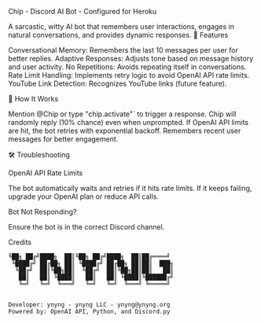Chip - Discord AI Bot - Configured for Heroku

A sarcastic, witty AI bot that remembers user interactions, engages in natural conversations, and provides dynamic responses. 🚀 Features

Conversational Memory: Remembers the last 10 messages per user for better replies.
Adaptive Responses: Adjusts tone based on message history and user activity.
No Repetitions: Avoids repeating itself in conversations.
Rate Limit Handling: Implements retry logic to avoid OpenAI API rate limits.
YouTube Link Detection: Recognizes YouTube links (future feature).

🤖 How It Works

Mention @Chip or type "chip.activate"` to trigger a response.
Chip will randomly reply (10% chance) even when unprompted.
If OpenAI API limits are hit, the bot retries with exponential backoff.
Remembers recent user messages for better engagement.

🛠 Troubleshooting

OpenAI API Rate Limits

The bot automatically waits and retries if it hits rate limits.
If it keeps failing, upgrade your OpenAI plan or reduce API calls.

Bot Not Responding?

Ensure the bot is in the correct Discord channel.



Credits

                                
```██╗   ██╗███╗   ██╗██╗   ██╗███╗   ██╗ ██████╗ 
╚██╗ ██╔╝████╗  ██║╚██╗ ██╔╝████╗  ██║██╔════╝ 
 ╚████╔╝ ██╔██╗ ██║ ╚████╔╝ ██╔██╗ ██║██║  ███╗
  ╚██╔╝  ██║╚██╗██║  ╚██╔╝  ██║╚██╗██║██║   ██║
   ██║   ██║ ╚████║   ██║   ██║ ╚████║╚██████╔╝
   ╚═╝   ╚═╝  ╚═══╝   ╚═╝   ╚═╝  ╚═══╝ ╚═════╝ 
                                               
                                                                                                               
Developer: ynyng - ynyng LLC - ynyng@ynyng.org
Powered by: OpenAI API, Python, and Discord.py
